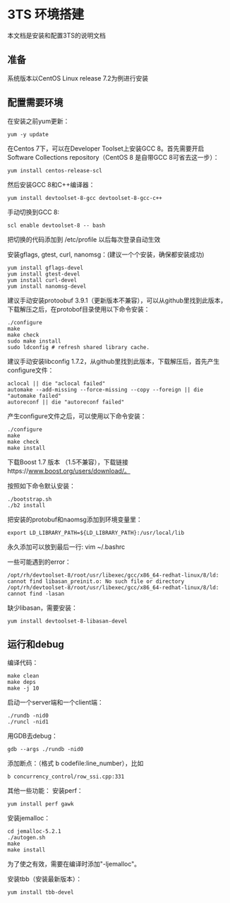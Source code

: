 # 3TS 环境搭建

本文档是安装和配置3TS的说明文档

## 准备
系统版本以CentOS Linux release 7.2为例进行安装

## 配置需要环境
在安装之前yum更新：

```
yum -y update
```

在Centos 7下，可以在Developer Toolset上安装GCC 8。首先需要开启Software Collections repository（CentOS 8 是自带GCC 8可省去这一步）：

```
yum install centos-release-scl
```

然后安装GCC 8和C++编译器：
```
yum install devtoolset-8-gcc devtoolset-8-gcc-c++
```

手动切换到GCC 8:
```
scl enable devtoolset-8 -- bash
```

把切换的代码添加到 /etc/profile 以后每次登录自动生效

安装gflags, gtest, curl, nanomsg：(建议一个个安装，确保都安装成功)
```
yum install gflags-devel
yum install gtest-devel
yum install curl-devel
yum install nanomsg-devel
```

建议手动安装protoobuf 3.9.1（更新版本不兼容），可以从github里找到此版本，下载解压之后，在protobof目录使用以下命令安装：
```
./configure
make
make check
sudo make install
sudo ldconfig # refresh shared library cache.
```

建议手动安装libconfig 1.7.2，从github里找到此版本，下载解压后，首先产生configure文件：
```
aclocal || die "aclocal failed"
automake --add-missing --force-missing --copy --foreign || die "automake failed"
autoreconf || die "autoreconf failed"
```

产生configure文件之后，可以使用以下命令安装：
```
./configure
make
make check
make install
```

下载Boost 1.7 版本 （1.5不兼容），下载链接https://www.boost.org/users/download/。

按照如下命令默认安装：
```
./bootstrap.sh
./b2 install
```

把安装的protobuf和naomsg添加到环境变量里：
```
export LD_LIBRARY_PATH=${LD_LIBRARY_PATH}:/usr/local/lib
```
永久添加可以放到最后一行: vim ~/.bashrc

一些可能遇到的error：
```
/opt/rh/devtoolset-8/root/usr/libexec/gcc/x86_64-redhat-linux/8/ld: cannot find libasan_preinit.o: No such file or directory
/opt/rh/devtoolset-8/root/usr/libexec/gcc/x86_64-redhat-linux/8/ld: cannot find -lasan
```
缺少libasan，需要安装：
```
yum install devtoolset-8-libasan-devel
```

## 运行和debug

编译代码：
```
make clean
make deps
make -j 10
```

启动一个server端和一个client端：
```
./rundb -nid0
./runcl -nid1
```

用GDB去debug：
```
gdb --args ./rundb -nid0
```

添加断点：（格式 b codefile:line_number），比如
```
b concurrency_control/row_ssi.cpp:331 
```

其他一些功能：
安装perf：
```
yum install perf gawk
```

安装jemalloc：
```
cd jemalloc-5.2.1
./autogen.sh
make
make install
```
为了使之有效，需要在编译时添加"-ljemalloc"。


安装tbb（安装最新版本）：
```
yum install tbb-devel
```